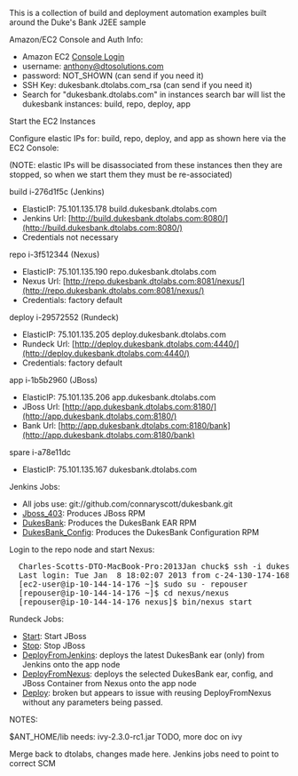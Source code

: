 This is a collection of build and deployment automation examples built around the Duke's Bank J2EE sample  

Amazon/EC2 Console and Auth Info:
   * Amazon EC2 [Console Login](https://console.aws.amazon.com/ec2/home?region=us-east-1#s=Instances)
   * username:  anthony@dtosolutions.com
   * password:  NOT_SHOWN (can send if you need it)
   * SSH Key:  dukesbank.dtolabs.com_rsa  (can send if you need it)
   * Search for "dukesbank.dtolabs.com" in instances search bar will list the dukesbank instances: build, repo, deploy, app

Start the EC2 Instances

Configure elastic IPs for:  build, repo, deploy, and app as shown here via the EC2 Console:

(NOTE:  elastic IPs will be disassociated from these instances then they are stopped, so when we start them they must be re-associated)

build i-276d1f5c (Jenkins)
   * ElasticIP:  75.101.135.178    build.dukesbank.dtolabs.com
   * Jenkins Url:  [http://build.dukesbank.dtolabs.com:8080/](http://build.dukesbank.dtolabs.com:8080/)
   * Credentials not necessary

repo i-3f512344   (Nexus)
   * ElasticIP:  75.101.135.190    repo.dukesbank.dtolabs.com
   * Nexus Url:  [http://repo.dukesbank.dtolabs.com:8081/nexus/](http://repo.dukesbank.dtolabs.com:8081/nexus/)
   * Credentials:  factory default

deploy i-29572552   (Rundeck)
   * ElasticIP:  75.101.135.205    deploy.dukesbank.dtolabs.com
   * Rundeck Url:  [http://deploy.dukesbank.dtolabs.com:4440/](http://deploy.dukesbank.dtolabs.com:4440/)
   * Credentials:  factory default

app i-1b5b2960 (JBoss)
   * ElasticIP:  75.101.135.206    app.dukesbank.dtolabs.com
   * JBoss Url:  [http://app.dukesbank.dtolabs.com:8180/](http://app.dukesbank.dtolabs.com:8180/)
   * Bank Url:  [http://app.dukesbank.dtolabs.com:8180/bank](http://app.dukesbank.dtolabs.com:8180/bank)

spare i-a78e11dc
   * ElasticIP:  75.101.135.167    dukesbank.dtolabs.com

Jenkins Jobs:
   * All jobs use:  git://github.com/connaryscott/dukesbank.git
   * [Jboss_403](http://build.dukesbank.dtolabs.com:8080/job/Jboss_403/): Produces JBoss RPM
   * [DukesBank](http://build.dukesbank.dtolabs.com:8080/job/DukesBank/): Produces the DukesBank EAR RPM
   * [DukesBank_Config](http://build.dukesbank.dtolabs.com:8080/job/DukesBank_Config/): Produces the DukesBank Configuration RPM

Login to the repo node and start Nexus:
<pre>
  Charles-Scotts-DTO-MacBook-Pro:2013Jan chuck$ ssh -i dukesbank.dtolabs.com_rsa -l ec2-user repo.dukesbank.dtolabs.com
  Last login: Tue Jan  8 18:02:07 2013 from c-24-130-174-168.hsd1.ca.comcast.net
  [ec2-user@ip-10-144-14-176 ~]$ sudo su - repouser
  [repouser@ip-10-144-14-176 ~]$ cd nexus/nexus
  [repouser@ip-10-144-14-176 nexus]$ bin/nexus start
</pre>

Rundeck Jobs: 
   * [Start](http://deploy.dukesbank.dtolabs.com:4440/job/show/7a1d11a9-db8c-4a6f-a329-575a798e04e2): Start JBoss
   * [Stop](http://deploy.dukesbank.dtolabs.com:4440/job/show/9f86cbaf-f49c-4f53-8228-0d9416328e0a): Stop JBoss
   * [DeployFromJenkins](http://deploy.dukesbank.dtolabs.com:4440/job/show/5dac0b0c-ae39-4e54-8eaf-bab65bcf3bc9): deploys the latest DukesBank ear (only) from Jenkins onto the app node
   * [DeployFromNexus](http://deploy.dukesbank.dtolabs.com:4440/job/show/acb74c94-fab5-41bd-9c13-26aca5a3e8d4): deploys the selected DukesBank ear, config, and JBoss Container from Nexus onto the app node
   * [Deploy](http://deploy.dukesbank.dtolabs.com:4440/job/show/44ab3706-7b86-45c0-a464-5159079b3abd): broken but appears to issue with reusing DeployFromNexus without any parameters being passed.

NOTES:


$ANT_HOME/lib needs:
   ivy-2.3.0-rc1.jar
   TODO, more doc on ivy
   
   Merge back to dtolabs, changes made here.
   Jenkins jobs need to point to correct SCM
